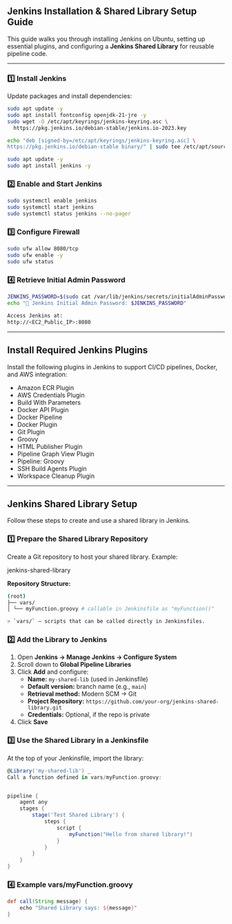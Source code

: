 ## Jenkins Installation & Shared Library Setup Guide

This guide walks you through installing Jenkins on Ubuntu, setting up essential plugins, and configuring a **Jenkins Shared Library** for reusable pipeline code.

---

### 1️⃣ Install Jenkins

Update packages and install dependencies:

```bash
sudo apt update -y
sudo apt install fontconfig openjdk-21-jre -y
sudo wget -O /etc/apt/keyrings/jenkins-keyring.asc \
  https://pkg.jenkins.io/debian-stable/jenkins.io-2023.key

echo "deb [signed-by=/etc/apt/keyrings/jenkins-keyring.asc] \
https://pkg.jenkins.io/debian-stable binary/" | sudo tee /etc/apt/sources.list.d/jenkins.list > /dev/null

sudo apt update -y
sudo apt install jenkins -y
```

### 2️⃣ Enable and Start Jenkins

```bash
sudo systemctl enable jenkins
sudo systemctl start jenkins
sudo systemctl status jenkins --no-pager
```

### 3️⃣ Configure Firewall
```bash
sudo ufw allow 8080/tcp
sudo ufw enable -y
sudo ufw status
```

### 4️⃣ Retrieve Initial Admin Password
```bash
JENKINS_PASSWORD=$(sudo cat /var/lib/jenkins/secrets/initialAdminPassword)
echo "🔑 Jenkins Initial Admin Password: $JENKINS_PASSWORD"

Access Jenkins at:
http://<EC2_Public_IP>:8080
```

---

## Install Required Jenkins Plugins

Install the following plugins in Jenkins to support CI/CD pipelines, Docker, and AWS integration:

- Amazon ECR Plugin
- AWS Credentials Plugin
- Build With Parameters
- Docker API Plugin
- Docker Pipeline
- Docker Plugin
- Git Plugin
- Groovy
- HTML Publisher Plugin
- Pipeline Graph View Plugin
- Pipeline: Groovy
- SSH Build Agents Plugin
- Workspace Cleanup Plugin

---

## Jenkins Shared Library Setup

Follow these steps to create and use a shared library in Jenkins.

### 1️⃣ Prepare the Shared Library Repository

Create a Git repository to host your shared library. Example:

jenkins-shared-library

**Repository Structure:**
```bash 
(root)
├── vars/
│ └── myFunction.groovy # callable in Jenkinsfile as "myFunction()"

> `vars/` – scripts that can be called directly in Jenkinsfiles.
```

### 2️⃣ Add the Library to Jenkins

1. Open **Jenkins → Manage Jenkins → Configure System**  
2. Scroll down to **Global Pipeline Libraries**  
3. Click **Add** and configure:  
   - **Name:** `my-shared-lib` (used in Jenkinsfile)  
   - **Default version:** branch name (e.g., `main`)  
   - **Retrieval method:** Modern SCM → Git  
   - **Project Repository:** `https://github.com/your-org/jenkins-shared-library.git`  
   - **Credentials:** Optional, if the repo is private  
4. Click **Save**

### 3️⃣ Use the Shared Library in a Jenkinsfile

At the top of your Jenkinsfile, import the library:

```groovy
@Library('my-shared-lib') _
Call a function defined in vars/myFunction.groovy:


pipeline {
    agent any
    stages {
        stage('Test Shared Library') {
            steps {
                script {
                    myFunction("Hello from shared library!")
                }
            }
        }
    }
}
```
### 4️⃣ Example vars/myFunction.groovy
```groovy
def call(String message) {
    echo "Shared Library says: ${message}"
}
```